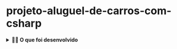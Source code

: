 # projeto-aluguel-de-carros-com-csharp
<details>
  O Projeto aluguel de carros foi desenvolvido para aprimorar os conceitos de orientação a objetos e princícios de POO em C#.
<summary><strong>🧑‍💻 O que foi desenvolvido</strong></summary>

Foi desenvolvida uma aplicação do tipo Console com a capacidade de realizar diversas operações básicas de um sistema de aluguel de carros utilizando Classes. Essa aplicação controla diversos tipos de veículos, status de locações além dos processos de locar um veículo ou cancelar uma locação.

</details>
